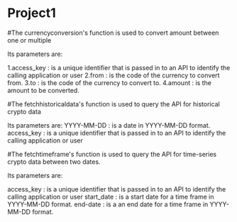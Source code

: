 # Project1
#The currencyconversion's function is used to convert amount between one or multiple 

Its parameters are:

1.access_key : is a unique identifier that is passed in to an API to identify the calling application or user
2.from : is the code of the currency to convert from.
3.to : is the code of the currency to convert to.
4.amount : is the amount to be converted.

#The fetchhistoricaldata's function is used to query the API for historical crypto data

Its parameters are:
YYYY-MM-DD : is a date in YYYY-MM-DD format.
access_key : is a unique identifier that is passed in to an API to identify the calling application or user


#The fetchtimeframe's function is used to query the API for time-series crypto data between two dates.

Its parameters are:

access_key : is a unique identifier that is passed in to an API to identify the calling application or user
start_date : is a start date for a time frame in YYYY-MM-DD format.
end-date : is a an end date for a time frame in YYYY-MM-DD format.

